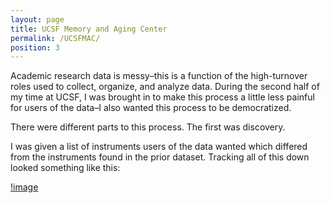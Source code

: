```yaml
---
layout: page
title: UCSF Memory and Aging Center
permalink: /UCSFMAC/
position: 3
---
```


Academic research data is messy–this is a function of the high-turnover roles used to collect, organize, and analyze data. During the second half of my time at UCSF, I was brought in to make this process a little less painful for users of the data–I also wanted this process to be democratized. 

There were different parts to this process. The first was discovery. 

I was given a list of instruments users of the data wanted which differed from the instruments found in the prior dataset. Tracking all of this down looked something like this:

[!image](/assets/detailed_flow.png)
